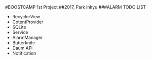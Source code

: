 #BOOSTCAMP 1st Project
##2017, Park Inkyu
###ALARM TODO LIST
- RecyclerView
- CotentProvider
- SQLite
- Service
- AlarmManager
- Butterknife
- Daum API
- Notification
